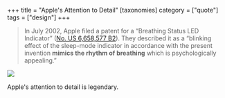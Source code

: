 +++
title = "Apple's Attention to Detail"
[taxonomies]
category = ["quote"]
tags = ["design"]
+++
> In July 2002, Apple filed a patent for a “Breathing Status LED Indicator”
> ([No. US 6,658,577 B2](http://www.freepatentsonline.com/6658577.html)).
> They described it as a “blinking effect of the sleep-mode indicator in accordance
> with the present invention **mimics the rhythm of breathing** which is psychologically appealing.”

![](/images/apple-patent-breathing-led.jpg)

Apple's attention to detail is legendary.
